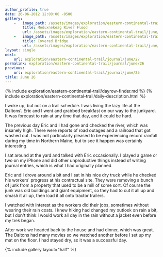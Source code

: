 ```yaml
---
author_profile: true
date: 26-06-2012 12:00:00 -0500
gallery:
    -   image_path: /assets/images/exploration/eastern-continental-trail/june/small/26-1.jpg
        title: Meduxnekeag River Flood
        url: /assets/images/exploration/eastern-continental-trail/june/large/26-1.jpg
    -   image_path: /assets/images/exploration/eastern-continental-trail/june/small/26-2.jpg
        title: Covered Bridge
        url: /assets/images/exploration/eastern-continental-trail/june/large/26-2.jpg
layout: single
next:
    url: exploration/eastern-continental-trail/journal/june/27
permalink: exploration/eastern-continental-trail/journal/june/26
previous:
    url: exploration/eastern-continental-trail/journal/june/25
title: June 26
---
```

{% include exploration/eastern-continental-trail/dayrow-finder.md %}
{% include exploration/eastern-continental-trail/daily-description.html %}

I woke up, but not on a trail schedule. I was living the lazy life at the Daltons'. Eric and I went and grabbed breakfast on our way to the junkyard. It was forecast to rain at any time that day, and it could be hard.

The previous day Eric and I had gone and checked the river, which was insanely high. There were reports of road outages and a railroad that got washed out. I was not particularly pleased to be experiencing record rainfall during my time in Northern Maine, but to see it happen was certainly interesting.

I sat around at the yard and talked with Eric occasionally. I played a game or two on my iPhone and did other unproductive things instead of writing journal entries, which is what I had originally planned.

Eric and I drove around a bit and I sat in his nice dry truck while he checked his workers' progress at his contractual site. They were removing a bunch of junk from a property that used to be a mill of some sort. Of course the junk was old buildings and giant equipment, so they had to cut it all up and smash it all up, then load it all onto tractor trailers.

I watched with interest as the workers did their jobs, sometimes without wearing their rain coats. I knew hiking had changed my outlook on rain a bit, but I don't think I would work all day in the rain without a jacket even before my trek began.

After work we headed back to the house and had dinner, which was great. The Daltons had many movies so we watched another before I set up my mat on the floor. I had stayed dry, so it was a successful day.

{% include gallery layout="half" %}